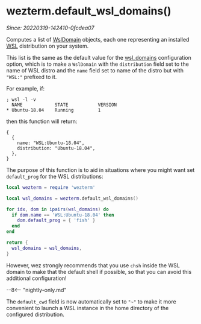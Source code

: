 # wezterm.default_wsl_domains()

*Since: 20220319-142410-0fcdea07*

Computes a list of [WslDomain](../WslDomain.md) objects, each one
representing an installed
[WSL](https://docs.microsoft.com/en-us/windows/wsl/about) distribution
on your system.

This list is the same as the default value for the
[wsl_domains](../config/wsl_domains.md) configuration option, which is to make
a `WslDomain` with the `distribution` field set to the name of WSL distro and the
`name` field set to name of the distro but with `"WSL:"` prefixed to it.

For example, if:

```
; wsl -l -v
  NAME            STATE           VERSION
* Ubuntu-18.04    Running         1
```

then this function will return:

```
{
  {
    name: "WSL:Ubuntu-18.04",
    distribution: "Ubuntu-18.04",
  },
}
```

The purpose of this function is to aid in situations where you might want set
`default_prog` for the WSL distributions:

```lua
local wezterm = require 'wezterm'

local wsl_domains = wezterm.default_wsl_domains()

for idx, dom in ipairs(wsl_domains) do
  if dom.name == 'WSL:Ubuntu-18.04' then
    dom.default_prog = { 'fish' }
  end
end

return {
  wsl_domains = wsl_domains,
}
```

However, wez strongly recommends that you use `chsh` inside the WSL domain to make
that the default shell if possible, so that you can avoid this additional configuration!

--8<-- "nightly-only.md"

The `default_cwd` field is now automatically set to `"~"` to make it more
convenient to launch a WSL instance in the home directory of the configured
distribution.
